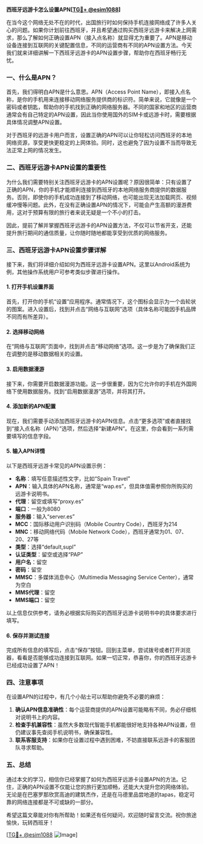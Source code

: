**西班牙远游卡怎么设置APN[[TG💪+ @esim1088](https://t.me/s/esim1088)]**

在当今这个网络无处不在的时代，出国旅行时如何保持手机连接网络成了许多人关心的问题。如果你计划前往西班牙，并且希望通过购买西班牙远游卡来解决上网需求，那么了解如何正确设置APN（接入点名称）就显得尤为重要了。APN是移动设备连接到互联网的关键配置信息，不同的运营商有不同的APN设置方法。今天我们就来详细讲解一下西班牙远游卡的APN设置步骤，帮助你在西班牙畅行无忧。

### 一、什么是APN？

首先，我们得明白APN是什么意思。APN（Access Point Name），即接入点名称，是你的手机用来连接移动网络服务提供商的标识符。简单来说，它就像是一个密码或者钥匙，帮助你的手机找到正确的网络服务器。不同的国家和地区的运营商通常会有自己特定的APN设置，因此当你使用国外的SIM卡或远游卡时，需要根据具体情况调整APN设置。

对于西班牙的远游卡用户而言，设置正确的APN可以让你轻松访问西班牙的本地网络资源，享受更快更稳定的上网体验。同时，这也避免了因为设置不当而导致无法正常上网的情况发生。

### 二、西班牙远游卡APN设置的重要性

为什么我们需要特别关注西班牙远游卡的APN设置呢？原因很简单：只有设置了正确的APN，你的手机才能顺利连接到西班牙的本地网络服务商提供的数据服务。否则，即使你的手机成功连接到了移动网络，也可能出现无法加载网页、视频缓冲慢等问题。此外，在没有正确设置APN的情况下，可能会产生高额的漫游费用，这对于预算有限的旅行者来说无疑是一个不小的打击。

因此，提前了解并掌握西班牙远游卡的APN设置方法，不仅可以节省开支，还能提升旅行期间的通信质量，让你随时随地都能享受到优质的网络服务。

### 三、西班牙远游卡APN设置步骤详解

接下来，我们将详细介绍如何为西班牙远游卡设置APN。这里以Android系统为例，其他操作系统用户可参考类似步骤进行操作。

#### 1. 打开手机设置界面

首先，打开你的手机“设置”应用程序。通常情况下，这个图标会显示为一个齿轮状的图案。进入设置后，找到并点击“网络与互联网”选项（具体名称可能因手机品牌不同而有所差异）。

#### 2. 选择移动网络

在“网络与互联网”页面中，找到并点击“移动网络”选项。这一步是为了确保我们正在调整的是移动数据相关的设置。

#### 3. 启用数据漫游

接下来，你需要开启数据漫游功能。这一步很重要，因为它允许你的手机在外国网络下使用数据服务。找到“启用数据漫游”选项，并将其打开。

#### 4. 添加新的APN配置

现在，我们需要手动添加西班牙远游卡的APN信息。点击“更多选项”或者直接找到“接入点名称（APN）”选项，然后选择“新建APN”。在这里，你会看到一系列需要填写的信息字段。

#### 5. 输入APN详情

以下是西班牙远游卡常见的APN设置示例：

- **名称**：填写任意描述性文字，比如“Spain Travel”
- **APN**：输入具体的APN名称，通常是“wap.es”，但具体值需参照你所购买的远游卡说明书。
- **代理**：留空或填写“proxy.es”
- **端口**：一般为8080
- **服务器**：输入“server.es”
- **MCC**：国际移动用户识别码（Mobile Country Code），西班牙为214
- **MNC**：移动网络代码（Mobile Network Code），西班牙通常为01、07、20、27等
- **类型**：选择“default,supl”
- **认证类型**：留空或选择“PAP”
- **用户名**：留空
- **密码**：留空
- **MMSC**：多媒体消息中心（Multimedia Messaging Service Center），通常为空白
- **MMS代理**：留空
- **MMS端口**：留空

以上信息仅供参考，请务必根据实际购买的西班牙远游卡说明书中的具体要求进行填写。

#### 6. 保存并测试连接

完成所有信息的填写后，点击“保存”按钮。回到主菜单，尝试拨号或者打开浏览器，看看是否能够成功连接到互联网。如果一切正常，恭喜你，你的西班牙远游卡已经成功设置了APN！

### 四、注意事项

在设置APN的过程中，有几个小贴士可以帮助你避免不必要的麻烦：

1. **确认APN信息准确性**：每个运营商提供的APN设置可能略有不同，务必仔细核对说明书上的内容。
2. **检查手机兼容性**：虽然大多数现代智能手机都能很好地支持各种APN设置，但仍建议事先查阅手机说明书，确保兼容性。
3. **联系客服支持**：如果你在设置过程中遇到困难，不妨直接联系远游卡的客服团队寻求帮助。

### 五、总结

通过本文的学习，相信你已经掌握了如何为西班牙远游卡设置APN的方法。记住，正确的APN设置不仅能让您的旅行更加顺畅，还能大大提升您的网络体验。无论是在巴塞罗那欣赏高迪的建筑杰作，还是在马德里品尝地道的tapas，稳定可靠的网络连接都是不可或缺的一部分。

希望这篇文章能对你有所帮助！如果还有任何疑问，欢迎随时留言交流。祝你旅途愉快，玩转西班牙！

[[TG💪+ @esim1088](https://t.me/s/esim1088) ![Image](https://i.postimg.cc/4NQfJmqS/Snipaste-2025-05-13-00-14-12.png)]